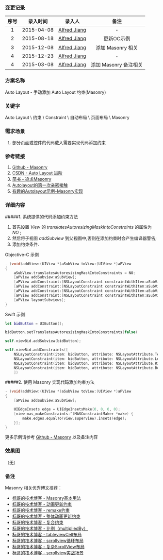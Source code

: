 ### 变更记录

| 序号 | 录入时间 | 录入人 | 备注 |
|:--------:|:--------:|:--------:|:--------:|
| 1 | 2015-04-08 | [Alfred Jiang](https://github.com/viktyz) | - |
| 2 | 2015-08-18 | [Alfred Jiang](https://github.com/viktyz) | 更新OC示例 |
| 3 | 2015-12-08 | [Alfred Jiang](https://github.com/viktyz) | 添加 Masonry 相关 |
| 4 | 2015-12-23 | [Alfred Jiang](https://github.com/viktyz) | - |
| 4 | 2015-03-08 | [Alfred Jiang](https://github.com/viktyz) | 添加 Masonry 备注相关 |

### 方案名称

Auto Layout - 手动添加 Auto Layout 约束(Masonry)

### 关键字

Auto Layout \ 约束 \ Constraint \ 自动布局 \ 页面布局 \ Masonry

### 需求场景

1. 部分页面或控件的代码载入需要实现代码添加约束

### 参考链接

1. [Github - Masonry](https://github.com/SnapKit/Masonry)
2. [CSDN - Auto Layout 进阶](http://blog.csdn.net/ysy441088327/article/details/12558097)
3. [简书 - 追求Masonry](http://www.jianshu.com/p/1841e6c69611?utm_campaign=hugo&utm_medium=reader_share&utm_content=note&utm_source=weixin-friends)
4. [Autolayout的第一次亲密接触](http://jiangliancheng.gitcafe.io/2015/11/29/Autolayout%E7%9A%84%E7%AC%AC%E4%B8%80%E6%AC%A1%E4%BA%B2%E5%AF%86%E6%8E%A5%E8%A7%A6/)
5. [有趣的Autolayout示例-Masonry实现](http://tutuge.me/2015/05/23/autolayout-example-with-masonry/)

### 详细内容

#####1. 系统提供的代码添加约束方法

1. 首先设置 *View* 的 *translatesAutoresizingMaskIntoConstraints* 的属性为 *NO* ;
2. 然后将子视图 *addSubview* 到父视图中,否则在添加约束时会产生编译器警告;
3. 添加约束条件.

Objective-C 示例
```objective-c
- (void)addView:(UIView *)aSubView toView:(UIView *)aPView
{
    aSubView.translatesAutoresizingMaskIntoConstraints = NO;
    [aPView addSubview:aSubView];
    [aPView addConstraint:[NSLayoutConstraint constraintWithItem:aSubView attribute:NSLayoutAttributeTop relatedBy:NSLayoutRelationEqual toItem:aPView attribute:NSLayoutAttributeTop multiplier:1.0 constant:0]];
    [aPView addConstraint:[NSLayoutConstraint constraintWithItem:aSubView attribute:NSLayoutAttributeLeft relatedBy:NSLayoutRelationEqual toItem:aPView attribute:NSLayoutAttributeLeft multiplier:1.0 constant:0]];
    [aPView addConstraint:[NSLayoutConstraint constraintWithItem:aSubView attribute:NSLayoutAttributeRight relatedBy:NSLayoutRelationEqual toItem:aPView attribute:NSLayoutAttributeRight multiplier:1.0 constant:0]];
    [aPView addConstraint:[NSLayoutConstraint constraintWithItem:aSubView attribute:NSLayoutAttributeBottom relatedBy:NSLayoutRelationEqual toItem:aPView attribute:NSLayoutAttributeBottom multiplier:1.0 constant:0]];
    [aPView layoutSubviews];
}
```

Swift 示例
```swift
let bidButton = UIButton();

bidButton.setTranslatesAutoresizingMaskIntoConstraints(false)

self.viewBid.addSubview(bidButton);

self.viewBid.addConstraints([
    NSLayoutConstraint(item: bidButton, attribute: NSLayoutAttribute.Top, relatedBy: NSLayoutRelation.Equal, toItem: self.viewBid, attribute: NSLayoutAttribute.Top, multiplier: 1.0, constant: 0),
    NSLayoutConstraint(item: bidButton, attribute: NSLayoutAttribute.Left, relatedBy: NSLayoutRelation.Equal, toItem: self.viewBid, attribute: NSLayoutAttribute.Left, multiplier: 1.0, constant: 0),
    NSLayoutConstraint(item: bidButton, attribute: NSLayoutAttribute.Right, relatedBy: NSLayoutRelation.Equal, toItem: self.viewBid, attribute: NSLayoutAttribute.Right, multiplier: 1.0, constant: 0),
    NSLayoutConstraint(item: bidButton, attribute: NSLayoutAttribute.Bottom, relatedBy: NSLayoutRelation.Equal, toItem: self.viewBid, attribute: NSLayoutAttribute.Bottom, multiplier: 1.0, constant: 0)
    ])
```

#####2. 使用 Masonry 实现代码添加约束方法
```objective-c
- (void)addView:(UIView *)aSubView toView:(UIView *)aPView
{
    [aPView addSubview:aSubView];

    UIEdgeInsets edge = UIEdgeInsetsMake(0, 0, 0, 0);
    [view mas_makeConstraints:^(MASConstraintMaker *make) {
        make.edges.equalTo(view.superview).insets(edge);
    }];
}
```

更多示例请参考 [Github - Masonry](https://github.com/SnapKit/Masonry) 以及备注内容

### 效果图
（无）

### 备注

Masonry 相关优秀博文推荐：

* [标哥的技术博客 - Masonry基本用法](http://www.henishuo.com/masonry-base-use/)
* [标哥的技术博客 - 动画更新约束](http://www.henishuo.com/masonry-animated-update/)
* [标哥的技术博客 - remake约束](http://www.henishuo.com/masonry-remake-constraints/)
* [标哥的技术博客 - 整体动画更新约束](http://www.henishuo.com/masonry-total-constraints-update/)
* [标哥的技术博客 - 复合约束](http://www.henishuo.com/masonry-conposite-layout/)
* [标哥的技术博客 - 比例（multipliedBy）](http://www.henishuo.com/masonry-multipliedby/)
* [标哥的技术博客 - tableviewCell布局](http://www.henishuo.com/masonry-tableviewcell-layout/)
* [标哥的技术博客 - scrollview循环布局](http://www.henishuo.com/masonry-scrollview-loop-layout/)
* [标哥的技术博客 - 复杂ScrollView布局](http://www.henishuo.com/masonry-complex-scrollview-layout/)
* [标哥的技术博客 - scrollview实战场景](http://www.henishuo.com/masonry-scrollview-use-scene/)



